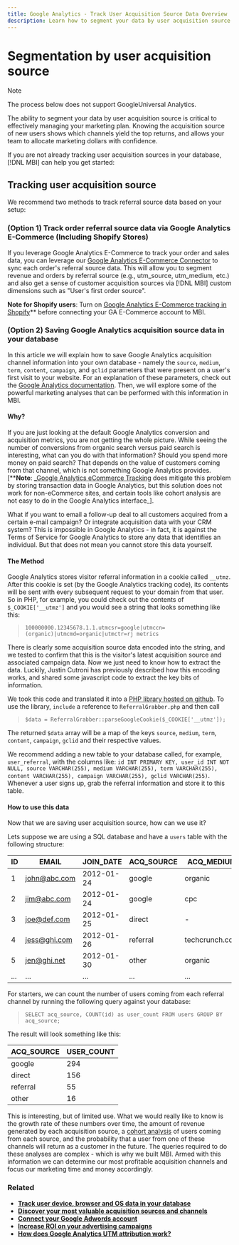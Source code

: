 ```yaml
---
title: Google Analytics - Track User Acquisition Source Data Overview
description: Learn how to segment your data by user acquisition source. 
---
```

# Segmentation by user acquisition source

>[!NOTE]
>
>The process below does not support GoogleUniversal Analytics.

The ability to segment your data by user acquisition source is critical to effectively managing your marketing plan. Knowing the acquisition source of new users shows which channels yield the top returns, and allows your team to allocate marketing dollars with confidence.

If you are not already tracking user acquisition sources in your database, [!DNL MBI] can help you get started:

## Tracking user acquisition source

We recommend two methods to track referral source data based on your setup:

### (Option 1)  Track order referral source data via Google Analytics E-Commerce (Including Shopify Stores)

If you leverage Google Analytics E-Commerce to track your order and sales data, you can leverage our [Google Analytics E-Commerce Connector](../importing-data/integrations/google-ecommerce.md) to sync each order's referral source data. This will allow you to segment revenue and orders by referral source (e.g., utm_source, utm_medium, etc.) and also get a sense of customer acquisition sources via [!DNL MBI] custom dimensions such as "User's first order source".

**Note for Shopify users**: Turn on [Google Analytics E-Commerce tracking in Shopify](http://docs.shopify.com/manual/settings/general/google-analytics#ecommerce-tracking)** before connecting your GA E-Commerce account to MBI.

### (Option 2) Saving Google Analytics acquisition source data in your database

In this article we will explain how to save Google Analytics acquisition channel information into your own database - namely the `source`, `medium`, `term`, `content`, `campaign`, and `gclid` parameters that were present on a user's first visit to your website. For an explanation of these parameters, check out the [Google Analytics documentation](http://support.google.com/analytics/bin/answer.py?hl=en&answer=1191184). Then, we will explore some of the powerful marketing analyses that can be performed with this information in MBI.

#### Why?

If you are just looking at the default Google Analytics conversion and acquisition metrics, you are not getting the whole picture. While seeing the number of conversions from organic search versus paid search is interesting, what can you do with that information? Should you spend more money on paid search? That depends on the value of customers coming from that channel, which is not something Google Analytics provides. [****Note**: [_Google Analytics eCommerce Tracking](https://developers.google.com/analytics/devguides/collection/gajs/gaTrackingEcommerce) does mitigate this problem by storing transaction data in Google Analytics, but this solution does not work for non-eCommerce sites, and certain tools like cohort analysis are not easy to do in the Google Analytics interface_].

What if you want to email a follow-up deal to all customers acquired from a certain e-mail campaign? Or integrate acquisition data with your CRM system? This is impossible in Google Analytics - in fact, it is against the Terms of Service for Google Analytics to store any data that identifies an individual.  But that does not mean you cannot store this data yourself.

#### The Method

Google Analytics stores visitor referral information in a cookie called `__utmz`. After this cookie is set (by the Google Analytics tracking code), its contents will be sent with every subsequent request to your domain from that user. So in PHP, for example, you could check out the contents of `$_COOKIE['__utmz']` and you would see a string that looks something like this:

> `100000000.12345678.1.1.utmcsr=google|utmccn=(organic)|utmcmd=organic|utmctr=rj metrics`

There is clearly some acquisition source data encoded into the string, and we tested to confirm that this is the visitor's latest acquisition source and associated campaign data. Now we just need to know how to extract the data. Luckily, Justin Cutroni has previously described how this encoding works, and shared some javascript code to extract the key bits of information.

We took this code and translated it into a [PHP library hosted on github](https://github.com/RJMetrics/referral-grabber-php).   To use the library, `include` a reference to `ReferralGrabber.php` and then call

> `$data = ReferralGrabber::parseGoogleCookie($_COOKIE['__utmz']);`

The returned `$data` array will be a map of the keys `source`, `medium`, `term`, `content`, `campaign`, `gclid` and their respective values.

We recommend adding a new table to your database called, for example, `user_referral`, with the columns like: `id INT PRIMARY KEY, user_id INT NOT NULL, source VARCHAR(255), medium VARCHAR(255), term VARCHAR(255), content VARCHAR(255), campaign VARCHAR(255), gclid VARCHAR(255)`. Whenever a user signs up, grab the referral information and store it to this table.

#### How to use this data

Now that we are saving user acquisition source, how can we use it?

Lets suppose we are using a SQL database and have a `users` table with the following structure:

|ID|EMAIL|JOIN_DATE|ACQ_SOURCE|ACQ_MEDIUM|
|--- |--- |--- |--- |--- |
|1|john@abc.com|2012-01-24|google|organic|
|2|jim@abc.com|2012-01-24|google|cpc|
|3|joe@def.com|2012-01-25|direct|-|
|4|jess@ghi.com|2012-01-26|referral|techcrunch.com|
|5|jen@ghi.net|2012-01-30|other|organic|
|...|...|...|...|...|

<!--<table style="padding-left:30px">

<tbody style="padding-left:30px">

<tr style="padding-left:30px">

<th style="padding-left:30px">ID</th>

<th style="padding-left:30px">EMAIL</th>

<th style="padding-left:30px">JOIN_DATE</th>

<th style="padding-left:30px">ACQ_SOURCE</th>

<th style="padding-left:30px">ACQ_MEDIUM</th>

</tr>

<tr style="padding-left:30px">

<td style="padding-left:30px">1</td>

<td style="padding-left:30px">john@abc.com</td>

<td style="padding-left:30px">2012-01-24</td>

<td style="padding-left:30px">google</td>

<td style="padding-left:30px">organic</td>

</tr>

<tr style="padding-left:30px">

<td style="padding-left:30px">2</td>

<td style="padding-left:30px">jim@abc.com</td>

<td style="padding-left:30px">2012-01-24</td>

<td style="padding-left:30px">google</td>

<td style="padding-left:30px">cpc</td>

</tr>

<tr style="padding-left:30px">

<td style="padding-left:30px">3</td>

<td style="padding-left:30px">joe@def.com</td>

<td style="padding-left:30px">2012-01-25</td>

<td style="padding-left:30px">direct</td>

<td style="padding-left:30px">-</td>

</tr>

<tr style="padding-left:30px">

<td style="padding-left:30px">4</td>

<td style="padding-left:30px">jess@ghi.com</td>

<td style="padding-left:30px">2012-01-26</td>

<td style="padding-left:30px">referral</td>

<td style="padding-left:30px">techcrunch.com</td>

</tr>

<tr style="padding-left:30px">

<td style="padding-left:30px">5</td>

<td style="padding-left:30px">jen@ghi.net</td>

<td style="padding-left:30px">2012-01-30</td>

<td style="padding-left:30px">other</td>

<td style="padding-left:30px">organic</td>

</tr>

<tr style="padding-left:30px">

<td style="padding-left:30px">...</td>

<td style="padding-left:30px">...</td>

<td style="padding-left:30px">...</td>

<td style="padding-left:30px">...</td>

<td style="padding-left:30px">...</td>

</tr>

</tbody>

</table>-->

For starters, we can count the number of users coming from each referral channel by running the following query against your database:

> `SELECT acq_source, COUNT(id) as user_count FROM users GROUP BY acq_source;`

The result will look something like this:

|ACQ_SOURCE|USER_COUNT|
|--- |--- |
|google|294|
|direct|156|
|referral|55|
|other|16|

<!--<table style="padding-left:30px">

<tbody style="padding-left:30px">

<tr style="padding-left:30px">

<th style="padding-left:30px">ACQ_SOURCE</th>

<th style="padding-left:30px">USER_COUNT</th>

</tr>

<tr style="padding-left:30px">

<td style="padding-left:30px">google</td>

<td style="padding-left:30px">294</td>

</tr>

<tr style="padding-left:30px">

<td style="padding-left:30px">direct</td>

<td style="padding-left:30px">156</td>

</tr>

<tr style="padding-left:30px">

<td style="padding-left:30px">referral</td>

<td style="padding-left:30px">55</td>

</tr>

<tr style="padding-left:30px">

<td style="padding-left:30px">other</td>

<td style="padding-left:30px">16</td>

</tr>

</tbody>

</table>-->

This is interesting, but of limited use. What we would really like to know is the growth rate of these numbers over time, the amount of revenue generated by each acquisition source, a [cohort analysis](http://cohortanalysis.com/) of users coming from each source, and the probability that a user from one of these channels will return as a customer in the future. The queries required to do these analyses are complex - which is why we built MBI. Armed with this information we can determine our most profitable acquisition channels and focus our marketing time and money accordingly.

### Related

*   **[Track user device, browser and OS data in your database](https://support.magento.com/hc/en-us/articles/360016732911)**
*   **[Discover your most valuable acquisition sources and channels](../analysis/most-value-source-channel.md)**
*   **[Connect your Google Adwords account](../importing-data/integrations/google-adwords.md)**
*   **[Increase ROI on your advertising campaigns](../analysis/roi-ad-camp.md)**
*   **[How does Google Analytics UTM attribution work?](../analysis/utm-attributes.md)**
